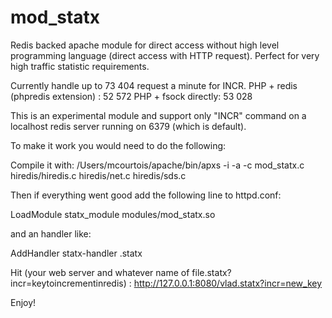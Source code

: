 mod_statx
=========

Redis backed apache module for direct access without high level programming language (direct access with HTTP request). Perfect for very high traffic statistic requirements.

Currently handle up to 73 404 request a minute for INCR.
PHP + redis (phpredis extension) : 52 572
PHP + fsock directly: 53 028


This is an experimental module and support only "INCR" command on a localhost redis server running
on 6379 (which is default).

To make it work you would need to do the following: 

Compile it with: /Users/mcourtois/apache/bin/apxs -i -a -c mod_statx.c hiredis/hiredis.c hiredis/net.c hiredis/sds.c

Then if everything went good add the following line to httpd.conf:

LoadModule statx_module       modules/mod_statx.so

and an handler like: 

AddHandler statx-handler .statx

Hit (your web server and whatever name of file.statx?incr=keytoincrementinredis) : http://127.0.0.1:8080/vlad.statx?incr=new_key

Enjoy!